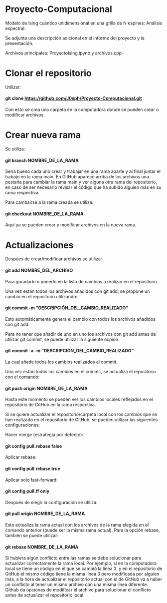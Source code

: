 # Proyecto-Computacional
Modelo de Ising cuántico unidimensional en una grilla de N espines: Análisis espectral.

Se adjunta una descripción adicional en el informe del proyecto y la presentación.

Archivos principales: ProyectoIsing.ipynb y archivos.cpp

# Clonar el repositorio
Utilizar:
#### git clone https://github.com/J0sph/Proyecto-Computacional.git

Con esto se crea una carpeta en la computadora donde se pueden crear o modificar archivos.

# Crear nueva rama
Se utiliza: 
#### git branch NOMBRE_DE_LA_RAMA

Sería bueno cada uno crear y trabajar en una rama aparte y al final juntar el trabajo en la rama main. En GitHub aparece arriba de los archivos una pestaña para cambiar la rama main y ver alguna otra rama del repositorio, en caso de ser necesario revisar el código que ha subido alguien más en su rama respectiva.

Para cambairse a la rama creada se utiliza: 
#### git checkout NOMBRE_DE_LA_RAMA

Aquí ya se pueden crear y modificar archivos en la nueva rama.

# Actualizaciones
Despúes de crear/modificar archivos se utiliza:
#### git add NOMBRE_DEL_ARCHIVO

Para guradarlo o ponerlo en la lista de cambios a realizar en el repositorio.

Una vez están todos los archivos añadidos con git add, se propone un cambio en el repositorio utilizando:
#### git commit -m "DESCRIPCIÓN_DEL_CAMBIO_REALIZADO"

Esto automáticamente genera el cambio con todos los archivos añadidos con git add.

Para no tener que añadir de uno en uno los archivos con git add antes de utilizar git commit, se puede utilizar la siguiente ocpión:
#### git commit -a -m "DESCRIPCIÓN_DEL_CAMBIO_REALIZADO"

La cual añade todos los cambios realizados al commit.

Una vez están todos los cambios en el commit, se actualiza el repositorio con el comando: 
#### git push origin NOMBRE_DE_LA_RAMA

Hasta este momento se pueden ver los cambios locales reflejados en el repositorio de GitHub en la rama respectiva.

Si se quiere actualizar el repositorio/carpeta local con los cambios que se han realizado en el repositorio de GitHub, se pueden utilizar las siguientes configuraciones:

Hacer merge (estrategia por defecto):
#### git config pull.rebase false  

Aplicar rebase:
#### git config pull.rebase true   

Aplicar solo fast-forward:
#### git config pull.ff only     

Después de elegir la configuración se utiliza:

#### git pull origin NOMBRE_DE_LA_RAMA

Esto actualiza la rama actual con los archivos de la rama elegida en el comando anterior (puede ser la misma rama actual). Para la opción rebase, también se puede utilizar: 

#### git rebase NOMBRE_DE_LA_RAMA

Si hubiera algún conflicto entre las ramas se debe solucionar para actualizar correctamente la rama local. Por ejemplo, si en la computadora local se tiene un código en el que se cambió la línea 3, y en el repositorio de GitHub el mismo código tiene la misma línea 3 pero modificada por alguien más, a la hora de actualizar el repositorio actual con el de GitHub va a haber un conflicto al tener un mismo archivo con una misma línea diferente. Github da opciones de modificar el archivo para solucionar el conflicto antes de actualizar el repositorio local.


